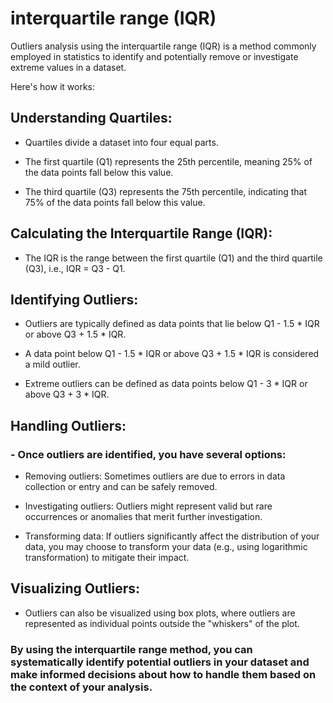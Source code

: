 # interquartile range (IQR)
Outliers analysis using the interquartile range (IQR) is a method commonly employed in statistics to identify and potentially remove or investigate extreme values in a dataset.

Here's how it works:

## Understanding Quartiles:
- Quartiles divide a dataset into four equal parts.

- The first quartile (Q1) represents the 25th percentile, meaning 25% of the data points fall below this value.

- The third quartile (Q3) represents the 75th percentile, indicating that 75% of the data points fall below this value.

## Calculating the Interquartile Range (IQR):
- The IQR is the range between the first quartile (Q1) and the third quartile (Q3), i.e., IQR = Q3 - Q1.

## Identifying Outliers:
- Outliers are typically defined as data points that lie below Q1 - 1.5 * IQR or above Q3 + 1.5 * IQR.

- A data point below Q1 - 1.5 * IQR or above Q3 + 1.5 * IQR is considered a mild outlier.

- Extreme outliers can be defined as data points below Q1 - 3 * IQR or above Q3 + 3 * IQR.

## Handling Outliers:
### - Once outliers are identified, you have several options:

- Removing outliers: Sometimes outliers are due to errors in data collection or entry and can be safely removed.

- Investigating outliers: Outliers might represent valid but rare occurrences or anomalies that merit further investigation.

- Transforming data: If outliers significantly affect the distribution of your data, you may choose to transform your data (e.g., using logarithmic transformation) to mitigate their impact.

## Visualizing Outliers:
- Outliers can also be visualized using box plots, where outliers are represented as individual points outside the "whiskers" of the plot.


### By using the interquartile range method, you can systematically identify potential outliers in your dataset and make informed decisions about how to handle them based on the context of your analysis.

